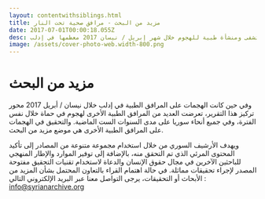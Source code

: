 ```yaml
---
layout: contentwithsiblings.html
title: مزيد من البحث - مرافق صحية تحت النار
date: 2017-07-01T00:00:18.055Z
desc: تقرير مُفصّل عن استهداف 25 مستشفى ومنشأة طبية للهجوم خلال شهر إبريل / نيسان 2017 معظمها في إدلب
image: /assets/cover-photo-web.width-800.png
---
```

# مزيد من البحث

وفي حين كانت الهجمات على المرافق الطبية في إدلب خلال نيسان / أبريل 2017 محور تركيز هذا التقرير، تعرضت العديد من المرافق الطبية الأخرى لهجوم في حماة خلال نفس الفترة، وفي جميع أنحاء سوريا على مدى السنوات الست الماضية. والتحقيق في الهجمات على المرافق الطبية الأخرى هي موضع مزيد من البحث.

ويهدف الأرشيف السوري من خلال استخدام مجموعة متنوعة من المصادر إلى تأكيد المحتوى المرئي الذي تم التحقق منه، بالإضافة إلى توفير الموارد والإطار المنهجي للباحثين الآخرين في مجال حقوق الإنسان والدعاة لاستخدام تقنيات التحقيق مفتوحة المصدر لإجراء تحقيقات مماثلة. في حالة اهتمام القراء بالتعاون المحتمل بشأن المزيد من الأبحاث أو التحقيقات، يرجى التواصل معنا عبر البريد الإلكتروني التالي :  info@syrianarchive.org

